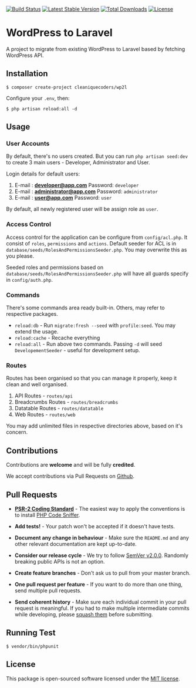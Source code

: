 [![Build Status](https://travis-ci.org/cleaniquecoders/wp2l.svg?branch=master)](https://travis-ci.org/cleaniquecoders/wp2l) [![Latest Stable Version](https://poser.pugx.org/cleaniquecoders/wp2l/v/stable)](https://packagist.org/packages/cleaniquecoders/wp2l) [![Total Downloads](https://poser.pugx.org/cleaniquecoders/wp2l/downloads)](https://packagist.org/packages/cleaniquecoders/wp2l) [![License](https://poser.pugx.org/cleaniquecoders/wp2l/license)](https://packagist.org/packages/cleaniquecoders/wp2l)

# WordPress to Laravel

A project to migrate from existing WordPress to Laravel based by fetching WordPress API.

## Installation

```
$ composer create-project cleaniquecoders/wp2l
```

Configure your `.env`, then:

```
$ php artisan reload:all -d
```

## Usage

### User Accounts

By default, there's no users created. But you can run `php artisan seed:dev` to create 3 main users - Developer, Administrator and User.

Login details for default users:

1. E-mail : **developer@app.com** Password: `developer`
2. E-mail : **administrator@app.com** Password: `administrator`
3. E-mail : **user@app.com** Password: `user`

By default, all newly registered user will be assign role as `user`.

### Access Control

Access control for the application can be configure from `config/acl.php`. It consist of `roles`, `permissions` and `actions`. Default seeder for ACL is in `database/seeds/RolesAndPermissionsSeeder.php`. You may overwrite this as you please.

Seeded roles and permissions based on `database/seeds/RolesAndPermissionsSeeder.php` will have all guards specify in `config/auth.php`.

### Commands

There's some commands area ready built-in. Others, may refer to respective packages.

- `reload:db` - Run `migrate:fresh --seed` with `profile:seed`. You may extend the usage.
- `reload:cache` - Recache everything
- `reload:all` - Run above two commands. Passing `-d` will seed `DevelopementSeeder` - useful for development setup.

### Routes

Routes has been organised so that you can manage it properly, keep it clean and well organised.

1. API Routes - `routes/api`
2. Breadcrumbs Routes - `routes/breadcrumbs`
3. Datatable Routes - `routes/datatable`
4. Web Routes - `routes/web`

You may add unlimited files in respective directories above, based on it's concern.

## Contributions

Contributions are **welcome** and will be fully **credited**.

We accept contributions via Pull Requests on [Github](https://github.com/spatie/laravel-permission).

## Pull Requests

- **[PSR-2 Coding Standard](https://github.com/php-fig/fig-standards/blob/master/accepted/PSR-2-coding-style-guide.md)** - The easiest way to apply the conventions is to install [PHP Code Sniffer](http://pear.php.net/package/PHP_CodeSniffer).

- **Add tests!** - Your patch won't be accepted if it doesn't have tests.

- **Document any change in behaviour** - Make sure the `README.md` and any other relevant documentation are kept up-to-date.

- **Consider our release cycle** - We try to follow [SemVer v2.0.0](http://semver.org/). Randomly breaking public APIs is not an option.

- **Create feature branches** - Don't ask us to pull from your master branch.

- **One pull request per feature** - If you want to do more than one thing, send multiple pull requests.

- **Send coherent history** - Make sure each individual commit in your pull request is meaningful. If you had to make multiple intermediate commits while developing, please [squash them](http://www.git-scm.com/book/en/v2/Git-Tools-Rewriting-History#Changing-Multiple-Commit-Messages) before submitting.

## Running Test

```
$ vendor/bin/phpunit
```

## License

This package is open-sourced software licensed under the [MIT license](http://opensource.org/licenses/MIT).
